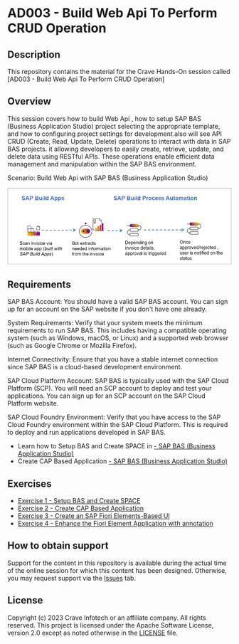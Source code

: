 # AD003 - Build Web Api To Perform CRUD Operation 

## Description

This repository contains the material for the Crave Hands-On session called [AD003 - Build Web Api To Perform CRUD Operation]


## Overview

This session covers how to build Web Api , how to setup SAP BAS (Business Application Studio) project  selecting the appropriate template, and  how to configuring project settings for development.also will see API CRUD (Create, Read, Update, Delete) operations to interact with data in SAP BAS projects. it allowing developers to easily create, retrieve, update, and delete data using RESTful APIs. These operations enable efficient data management and manipulation within the SAP BAS environment.

Scenario:  Build Web Api with SAP BAS (Business Application Studio)


  ![Overview](exercises/4_TriggerProcess/images/Overview.png)

## Requirements

SAP BAS Account: You should have a valid SAP BAS account. You can sign up for an account on the SAP website if you don't have one already.

System Requirements: Verify that your system meets the minimum requirements to run SAP BAS. This includes having a compatible operating system (such as Windows, macOS, or Linux) and a supported web browser (such as Google Chrome or Mozilla Firefox).

Internet Connectivity: Ensure that you have a stable internet connection since SAP BAS is a cloud-based development environment.

SAP Cloud Platform Account: SAP BAS is typically used with the SAP Cloud Platform (SCP). You will need an SCP account to deploy and test your applications. You can sign up for an SCP account on the SAP Cloud Platform website.

SAP Cloud Foundry Environment: Verify that you have access to the SAP Cloud Foundry environment within the SAP Cloud Platform. This is required to deploy and run applications developed in SAP BAS.

- Learn how to Setup BAS and Create SPACE in  [ -  SAP BAS (Business Application Studio)](https://go3.events.sap.com/sapteched/hybrid/2022/reg/flow/sap/saptech2022/sapteched2022catalog/page/catalog/session/1661198036950001EHbd)
- Create CAP Based Application [- SAP BAS (Business Application Studio)](https://go3.events.sap.com/sapteched/hybrid/2022/reg/flow/sap/saptech2022/sapteched2022catalog/page/catalog/session/1661198041428001ExKO)

## Exercises

- [Exercise 1 - Setup BAS and Create SPACE](/exercises/1_CreateAppGyverProject)
- [Exercise 2 - Create CAP Based Application](/exercises/2_InstallDesktopAgent3)
- [Exercise 3 - Create an SAP Fiori Elements-Based UI](/exercises/3_ImportSampleProcess)
- [Exercise 4 - Enhance the Fiori Element Application with annotation](/exercises/4_TriggerProcess)

## How to obtain support

Support for the content in this repository is available during the actual time of the online session for which this content has been designed. Otherwise, you may request support via the [Issues](../../issues) tab.

## License
Copyright (c) 2023 Crave Infotech or an affiliate company. All rights reserved. This project is licensed under the Apache Software License, version 2.0 except as noted otherwise in the [LICENSE](LICENSES/Apache-2.0.txt) file.
